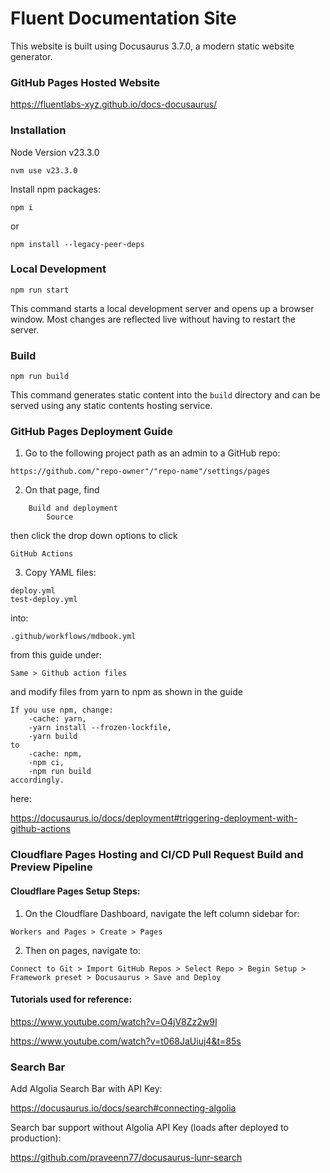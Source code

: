 # Fluent Documentation Site

This website is built using Docusaurus 3.7.0, a modern static website generator.

### GitHub Pages Hosted Website

https://fluentlabs-xyz.github.io/docs-docusaurus/

### Installation

Node Version v23.3.0
```shell
nvm use v23.3.0
```
Install npm packages:
```shell
npm i
```
or
```shell
npm install --legacy-peer-deps
```

### Local Development

```shell
npm run start
```

This command starts a local development server and opens up a browser window. Most changes are reflected live without having to restart the server.

### Build

```shell
npm run build
```

This command generates static content into the `build` directory and can be served using any static contents hosting service.

### GitHub Pages Deployment Guide

1. Go to the following project path as an admin to a GitHub repo:

`https://github.com/"repo-owner"/"repo-name"/settings/pages`

2. On that page, find

```
    Build and deployment
        Source
```

then click the drop down options to click 

`GitHub Actions`

3. Copy YAML files:

```
deploy.yml
test-deploy.yml
```

into:

`.github/workflows/mdbook.yml`

from this guide under:

`Same > Github action files`

and modify files from yarn to npm as shown in the guide

```
If you use npm, change:
    -cache: yarn, 
    -yarn install --frozen-lockfile, 
    -yarn build 
to 
    -cache: npm, 
    -npm ci, 
    -npm run build 
accordingly.
```

here:

https://docusaurus.io/docs/deployment#triggering-deployment-with-github-actions

### Cloudflare Pages Hosting and CI/CD Pull Request Build and Preview Pipeline

#### Cloudflare Pages Setup Steps:

1. On the Cloudflare Dashboard, navigate the left column sidebar for:
```
Workers and Pages > Create > Pages
```
2. Then on pages, navigate to:
```
Connect to Git > Import GitHub Repos > Select Repo > Begin Setup > Framework preset > Docusaurus > Save and Deploy
```
#### Tutorials used for reference:

https://www.youtube.com/watch?v=O4jV8Zz2w9I

https://www.youtube.com/watch?v=t068JaUiuj4&t=85s

### Search Bar

Add Algolia Search Bar with API Key:

https://docusaurus.io/docs/search#connecting-algolia

Search bar support without Algolia API Key (loads after deployed to production):

https://github.com/praveenn77/docusaurus-lunr-search
